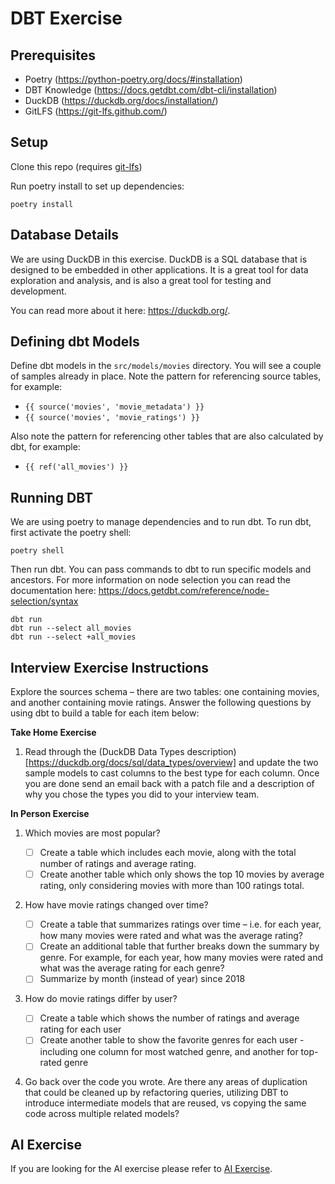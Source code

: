 # DBT Exercise

## Prerequisites

- Poetry (https://python-poetry.org/docs/#installation)
- DBT Knowledge (https://docs.getdbt.com/dbt-cli/installation)
- DuckDB (https://duckdb.org/docs/installation/)
- GitLFS (https://git-lfs.github.com/)

## Setup

Clone this repo (requires [git-lfs](https://git-lfs.github.com/))

Run poetry install to set up dependencies:

```
poetry install
```

## Database Details

We are using DuckDB in this exercise. DuckDB is a SQL database that is designed to be embedded in other applications. It is a great tool for data exploration and analysis, and is also a great tool for testing and development.

You can read more about it here: https://duckdb.org/.

## Defining dbt Models

Define dbt models in the `src/models/movies` directory. You will see a couple of samples already in place. Note the
pattern for referencing source tables, for example:

- `{{ source('movies', 'movie_metadata') }}`
- `{{ source('movies', 'movie_ratings') }}`

Also note the pattern for referencing other tables that are also calculated by dbt, for example:

- `{{ ref('all_movies') }}`

## Running DBT

We are using poetry to manage dependencies and to run dbt. To run dbt, first activate the poetry shell:

```
poetry shell
```

Then run dbt. You can pass commands to dbt to run specific models and ancestors. For more information on node selection you can read the documentation here: https://docs.getdbt.com/reference/node-selection/syntax

```
dbt run
dbt run --select all_movies
dbt run --select +all_movies
```

## Interview Exercise Instructions

Explore the sources schema – there are two tables: one containing movies, and another containing movie ratings.
Answer the following questions by using dbt to build a table for each item below:

**Take Home Exercise**

1. Read through the (DuckDB Data Types description)[https://duckdb.org/docs/sql/data_types/overview] and update the two sample models to cast columns to the best type for each column. Once you are done send an email back with a patch file and a description of why you chose the types you did to your interview team.

**In Person Exercise**

1. Which movies are most popular?

   - [ ] Create a table which includes each movie, along with the total number of ratings
         and average rating.
   - [ ] Create another table which only shows the top 10 movies by average rating, only
         considering movies with more than 100 ratings total.

1. How have movie ratings changed over time?
   - [ ] Create a table that summarizes ratings over time – i.e. for each year, how many movies were rated and what was the average rating?
   - [ ] Create an additional table that further breaks down the summary by genre. For
         example, for each year, how many movies were rated and what was the average
         rating for each genre?
   - [ ] Summarize by month (instead of year) since 2018
1. How do movie ratings differ by user?
   - [ ] Create a table which shows the number of ratings and average rating for each
         user
   - [ ] Create another table to show the favorite genres for each user - including one
         column for most watched genre, and another for top-rated genre
1. Go back over the code you wrote. Are there any areas of duplication that could be cleaned up by refactoring queries, utilizing DBT to introduce intermediate models that are reused, vs copying the same code across multiple related models?

## AI Exercise

If you are looking for the AI exercise please refer to [AI Exercise](AI-Interview.md).
